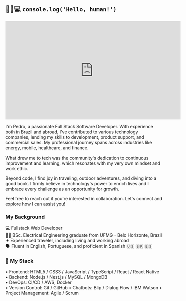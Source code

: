 ## 👨🏻💻 `console.log('Hello, human!')`

<iframe width="560" height="315" src="https://youtu.be/qQy1thNbVw0?si=BTOrIDMpPZQfB7Kp" frameborder="0" allowfullscreen></iframe>

I'm Pedro, a passionate Full Stack Software Developer. With experience both in Brazil and abroad, I've contributed to various technology companies, lending my skills to development, product support, and commercial sales. My professional journey spans across industries like energy, mobile, healthcare, and finance.

What drew me to tech was the community's dedication to continuous improvement and learning, which resonates with my very own mindset and work ethic.

Beyond code, I find joy in traveling, outdoor adventures, and diving into a good book. I firmly believe in technology's power to enrich lives and I embrace every challenge as an opportunity for growth.

Feel free to reach out if you're interested in collaboration. Let's connect and explore how I can assist you!

### My Background

💻 Fullstack Web Developer  
👷🏻 BSc. Electrical Engineering graduate from UFMG - Belo Horizonte, Brazil  
✈ Experienced traveler, including living and working abroad  
🗣 Fluent in English, Portuguese, and proficient in Spanish 🇺🇸 🇧🇷 🇪🇸

### 🧰 My Stack

• Frontend: HTML5 / CSS3 / JavaScript / TypeScript / React / React Native  
• Backend: Node.js / Nest.js / MySQL / MongoDB  
• DevOps: CI/CD / AWS, Docker  
• Version Control: Git / GitHub
• Chatbots: Blip / Dialog Flow / IBM Watson
• Project Management: Agile / Scrum
